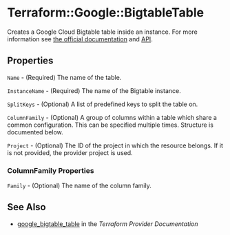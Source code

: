 # Terraform::Google::BigtableTable

Creates a Google Cloud Bigtable table inside an instance. For more information see
[the official documentation](https://cloud.google.com/bigtable/) and
[API](https://cloud.google.com/bigtable/docs/go/reference).

## Properties

`Name` - (Required) The name of the table.

`InstanceName` - (Required) The name of the Bigtable instance.

`SplitKeys` - (Optional) A list of predefined keys to split the table on.

`ColumnFamily` - (Optional) A group of columns within a table which share a common configuration. This can be specified multiple times. Structure is documented below.

`Project` - (Optional) The ID of the project in which the resource belongs. If it is not provided, the provider project is used.

### ColumnFamily Properties

`Family` - (Optional) The name of the column family.


## See Also

* [google_bigtable_table](https://www.terraform.io/docs/providers/google/r/bigtable_table.html) in the _Terraform Provider Documentation_